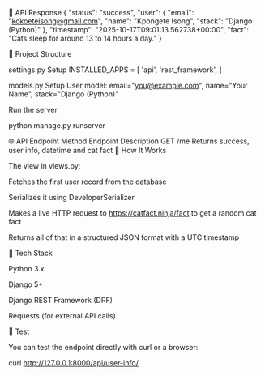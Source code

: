 🚀 API Response
{
  "status": "success",
  "user": {
    "email": "kokoeteisong@gmail.com",
    "name": "Kpongete Isong",
    "stack": "Django (Python)"
  },
  "timestamp": "2025-10-17T09:01:13.562738+00:00",
  "fact": "Cats sleep for around 13 to 14 hours a day."
}

🧱 Project Structure


settings.py Setup
INSTALLED_APPS = [
    'api',
    'rest_framework',
]


models.py Setup
User model:
    email="you@example.com",
    name="Your Name",
    stack="Django (Python)"



Run the server

python manage.py runserver

🌐 API Endpoint
Method	Endpoint	Description
GET	/me	Returns success, user info, datetime and cat fact
🧠 How It Works

The view in views.py:

Fetches the first user record from the database

Serializes it using DeveloperSerializer

Makes a live HTTP request to https://catfact.ninja/fact to get a random cat fact

Returns all of that in a structured JSON format with a UTC timestamp

🧩 Tech Stack

Python 3.x

Django 5+

Django REST Framework (DRF)

Requests (for external API calls)

🧪 Test

You can test the endpoint directly with curl or a browser:

curl http://127.0.0.1:8000/api/user-info/